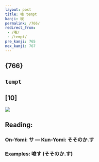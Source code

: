 ```yaml
---
layout: post
title: 唆 tempt
kanji: 唆
permalink: /766/
redirect_from:
 - /唆/
 - /tempt/
pre_kanji: 765
nex_kanji: 767
---
```


## {766}

## `tempt`

## [10]

<div class="stroke"><img src="E59486.png" /></div>

## Reading:

### On-Yomi: サ &mdash; Kun-Yomi: そそのか.す

### Examples: 唆す (そそのか.す)
